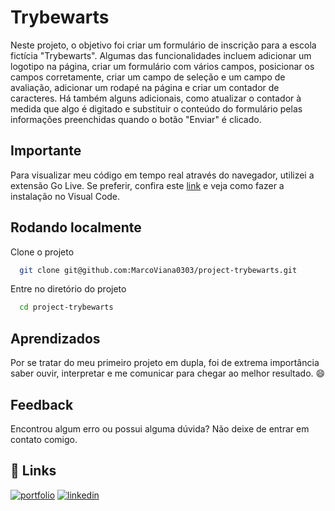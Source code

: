 
# Trybewarts

Neste projeto, o objetivo foi criar um formulário de inscrição para a escola fictícia "Trybewarts". Algumas das funcionalidades incluem adicionar um logotipo na página, criar um formulário com vários campos, posicionar os campos corretamente, criar um campo de seleção e um campo de avaliação, adicionar um rodapé na página e criar um contador de caracteres. Há também alguns adicionais, como atualizar o contador à medida que algo é digitado e substituir o conteúdo do formulário pelas informações preenchidas quando o botão "Enviar" é clicado.


## Importante
Para visualizar meu código em tempo real através do navegador, utilizei a extensão Go Live. Se preferir, confira este [link](https://www.geeksforgeeks.org/how-to-enable-live-server-on-visual-studio-code/) e veja como fazer a instalação no Visual Code.



## Rodando localmente

Clone o projeto

```bash
  git clone git@github.com:MarcoViana0303/project-trybewarts.git
```

Entre no diretório do projeto

```bash
  cd project-trybewarts
```


## Aprendizados

Por se tratar do meu primeiro projeto em dupla, foi de extrema importância saber ouvir, interpretar e me comunicar para chegar ao melhor resultado. :smile:

## Feedback

Encontrou algum erro ou possui alguma dúvida? Não deixe de entrar em contato comigo.


## 🔗 Links
[![portfolio](https://img.shields.io/badge/my_portfolio-000?style=for-the-badge&logo=ko-fi&logoColor=white)](https://marcoviana-dev.vercel.app/)
[![linkedin](https://img.shields.io/badge/linkedin-0A66C2?style=for-the-badge&logo=linkedin&logoColor=white)](https://www.linkedin.com/in/marco-viana2022/)

